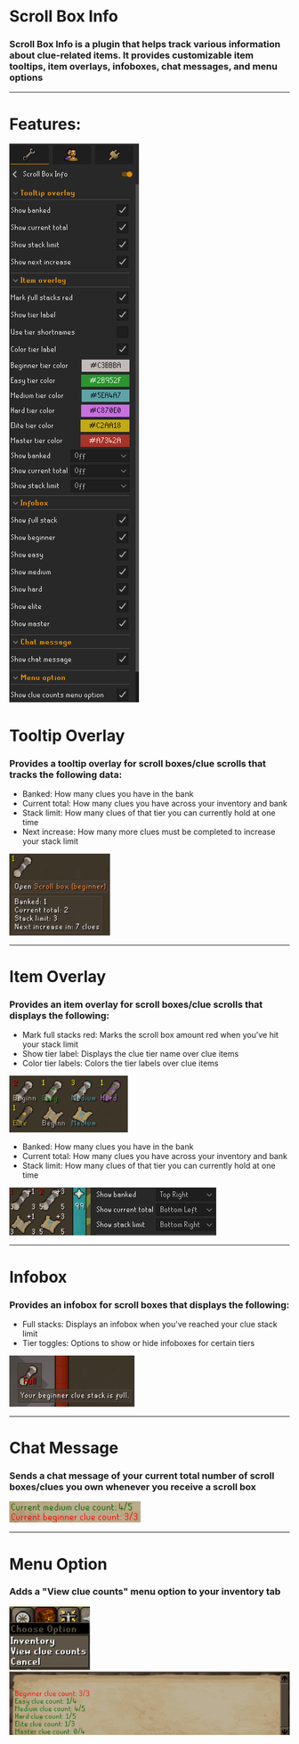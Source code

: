# Scroll Box Info

### **Scroll Box Info** is a plugin that helps track various information about clue-related items. It provides customizable item tooltips, item overlays, infoboxes, chat messages, and menu options
<hr/>

# **Features:**

![Screenshot](settings.png)

# **Tooltip Overlay**

### Provides a tooltip overlay for scroll boxes/clue scrolls that tracks the following data:
- Banked: How many clues you have in the bank
- Current total: How many clues you have across your inventory and bank
- Stack limit: How many clues of that tier you can currently hold at one time
- Next increase: How many more clues must be completed to increase your stack limit

![Screenshot](tooltip-overlay.png)
<hr/>

# **Item Overlay**

### Provides an item overlay for scroll boxes/clue scrolls that displays the following:
- Mark full stacks red: Marks the scroll box amount red when you’ve hit your stack limit
- Show tier label: Displays the clue tier name over clue items
- Color tier labels: Colors the tier labels over clue items

![Screenshot](colored-tier-labels.png)

- Banked: How many clues you have in the bank
- Current total: How many clues you have across your inventory and bank
- Stack limit: How many clues of that tier you can currently hold at one time

![Screenshot](item-overlay-counts.png)
<hr/>

# **Infobox**


### Provides an infobox for scroll boxes that displays the following:
- Full stacks: Displays an infobox when you've reached your clue stack limit
- Tier toggles: Options to show or hide infoboxes for certain tiers

![Screenshot](infobox.png)
<hr/>

# **Chat Message**

### Sends a chat message of your current total number of scroll boxes/clues you own whenever you receive a scroll box

![Screenshot](scroll-box-chat-message.png)
<hr/>

# **Menu Option**

### Adds a "View clue counts" menu option to your inventory tab

![Screenshot](menu-option.png)
![Screenshot](clue-counts-chat-message.png)

